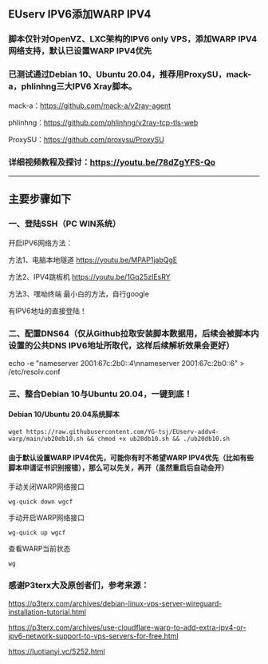 ## EUserv IPV6添加WARP IPV4

### 脚本仅针对OpenVZ、LXC架构的IPV6 only VPS，添加WARP IPV4网络支持，默认已设置WARP IPV4优先

### 已测试通过Debian 10、Ubuntu 20.04，推荐用ProxySU，mack-a，phlinhng三大IPV6 Xray脚本。
mack-a：https://github.com/mack-a/v2ray-agent

phlinhng：https://github.com/phlinhng/v2ray-tcp-tls-web

ProxySU：https://github.com/proxysu/ProxySU

### 详细视频教程及探讨：https://youtu.be/78dZgYFS-Qo

------------------------------------------------------------------------------------
## 主要步骤如下

### 一、登陆SSH（PC WIN系统）

开启IPV6网络方法：

方法1、电脑本地隧道  https://youtu.be/MPAP1jabQgE

方法2、IPV4跳板机   https://youtu.be/1Gq25zIEsRY

方法3、嘿呦终端      最小白的方法，自行google

有IPV6地址的直接登陆！

### 二、配置DNS64（仅从Github拉取安装脚本数据用，后续会被脚本内设置的公共DNS IPV6地址所取代，这样后续解析效果会更好）
echo -e "nameserver 2001:67c:2b0::4\nnameserver 2001:67c:2b0::6" > /etc/resolv.conf


### 三、整合Debian 10与Ubuntu 20.04，一键到底！


#### Debian 10/Ubuntu 20.04系统脚本
```
wget https://raw.githubusercontent.com/YG-tsj/EUserv-addv4-warp/main/ub20db10.sh && chmod +x ub20db10.sh && ./ub20db10.sh
```

#### 由于默认设置WARP IPV4优先，可能你有时不希望WARP IPV4优先（比如有些脚本申请证书识别报错），那么可以先关，再开（虽然重启后自动会开）

手动关闭WARP网络接口
```
wg-quick down wgcf
```

手动开启WARP网络接口 
```
wg-quick up wgcf
```

查看WARP当前状态
```
wg
```


### 感谢P3terx大及原创者们，参考来源：
https://p3terx.com/archives/debian-linux-vps-server-wireguard-installation-tutorial.html

https://p3terx.com/archives/use-cloudflare-warp-to-add-extra-ipv4-or-ipv6-network-support-to-vps-servers-for-free.html

https://luotianyi.vc/5252.html
